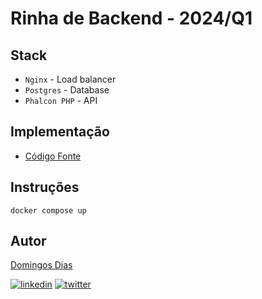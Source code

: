 # Rinha de Backend - 2024/Q1


## Stack

- `Nginx` - Load balancer
- `Postgres` - Database
- `Phalcon PHP` - API

## Implementação

- [Código Fonte](https://github.com/Dowingows/rinha-backend-2024-q1-phalcon-php)


## Instruções

```
docker compose up
```
## Autor

[Domingos Dias](https://github.com/Dowingows)

[![linkedin](https://img.shields.io/badge/linkedin-0A66C2?style=for-the-badge&logo=linkedin&logoColor=white)](www.linkedin.com/in/domingos-dias-380071218)
[![twitter](https://img.shields.io/badge/twitter-1DA1F2?style=for-the-badge&logo=twitter&logoColor=white)](https://twitter.com/_domilos_)
